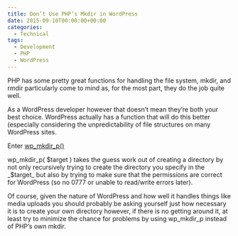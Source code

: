 ```yaml
---
title: Don’t Use PHP’s Mkdir in WordPress
date: 2015-09-10T00:00:00+00:00
categories:
  - Technical
tags:
  - Development
  - PHP
  - WordPress
---
```


PHP has some pretty great functions for handling the file system, mkdir, and rmdir particularly come to mind as, for the most part, they do the job quite well.

As a WordPress developer however that doesn’t mean they’re both your best choice.
WordPress actually has a function that will do this better (especially considering the unpredictability of file structures on many WordPress sites.

Enter [wp_mkdir_p()](https://codex.wordpress.org/Function_Reference/wp_mkdir_p)

wp\_mkdir\_p( $target ) takes the guess work out of creating a directory by not only recursively trying to create the directory you specify in the _$target_ but also by trying to make sure that the permissions are correct for WordPress (so no 0777 or unable to read/write errors later).

Of course, given the nature of WordPress and how well it handles things like media uploads you should probably be asking yourself just how necessary it is to create your own directory however, if there is no getting around it, at least try to minimize the chance for problems by using wp\_mkdir\_p instead of PHP’s own mkdir.